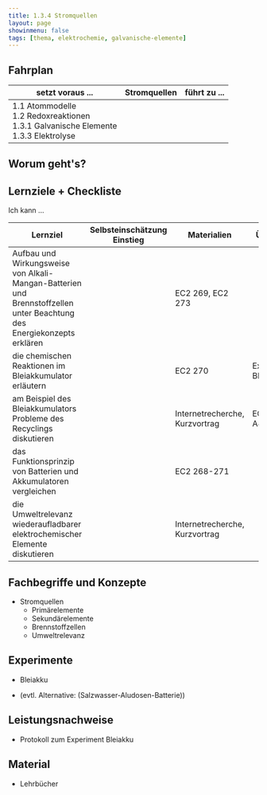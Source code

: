 ```yaml
---
title: 1.3.4 Stromquellen
layout: page
showinmenu: false
tags: [thema, elektrochemie, galvanische-elemente]
---
```


## Fahrplan

| setzt voraus ... | Stromquellen | führt zu ... |
| ---              | ---       | ---          |
| 1.1 Atommodelle<br />1.2 Redoxreaktionen<br />1.3.1 Galvanische Elemente<br />1.3.3 Elektrolyse | | |

## Worum geht's?

## Lernziele + Checkliste

Ich kann ...

| Lernziel | Selbsteinschätzung <br />Einstieg | Materialien | Übungen | Selbsteinschätzung <br />Ausstieg |
| ---   | ---      | ---         | ---     | ---      |
| Aufbau und Wirkungsweise von Alkali-Mangan-Batterien und Brennstoffzellen unter Beachtung des Energiekonzepts erklären | | EC2 269, EC2 273 | | |
| die chemischen Reaktionen im Bleiakkumulator erläutern | | EC2 270 | Experiment Bleiakku | |
| am Beispiel des Bleiakkumulators Probleme des Recyclings diskutieren | | Internetrecherche, Kurzvortrag | EC2 284 A8 | |
| das Funktionsprinzip von Batterien und Akkumulatoren vergleichen | | EC2 268-271 | | |
| die Umweltrelevanz wiederaufladbarer elektrochemischer Elemente diskutieren | | Internetrecherche, Kurzvortrag | | |

## Fachbegriffe und Konzepte

- Stromquellen
	- Primärelemente
	- Sekundärelemente
	- Brennstoffzellen
	- Umweltrelevanz

## Experimente

- Bleiakku

- (evtl. Alternative: (Salzwasser-Aludosen-Batterie))

## Leistungsnachweise

- Protokoll zum Experiment Bleiakku

## Material

- Lehrbücher


    
